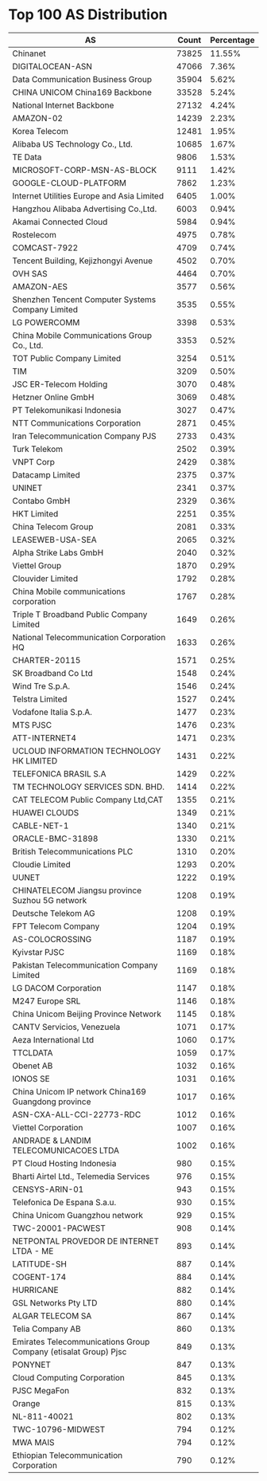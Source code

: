 # Top 100 AS Distribution
| AS | Count | Percentage |
|----|----|----|
| Chinanet | 73825 | 11.55% |
| DIGITALOCEAN-ASN | 47066 | 7.36% |
| Data Communication Business Group | 35904 | 5.62% |
| CHINA UNICOM China169 Backbone | 33528 | 5.24% |
| National Internet Backbone | 27132 | 4.24% |
| AMAZON-02 | 14239 | 2.23% |
| Korea Telecom | 12481 | 1.95% |
| Alibaba US Technology Co., Ltd. | 10685 | 1.67% |
| TE Data | 9806 | 1.53% |
| MICROSOFT-CORP-MSN-AS-BLOCK | 9111 | 1.42% |
| GOOGLE-CLOUD-PLATFORM | 7862 | 1.23% |
| Internet Utilities Europe and Asia Limited | 6405 | 1.00% |
| Hangzhou Alibaba Advertising Co.,Ltd. | 6003 | 0.94% |
| Akamai Connected Cloud | 5984 | 0.94% |
| Rostelecom | 4975 | 0.78% |
| COMCAST-7922 | 4709 | 0.74% |
| Tencent Building, Kejizhongyi Avenue | 4502 | 0.70% |
| OVH SAS | 4464 | 0.70% |
| AMAZON-AES | 3577 | 0.56% |
| Shenzhen Tencent Computer Systems Company Limited | 3535 | 0.55% |
| LG POWERCOMM | 3398 | 0.53% |
| China Mobile Communications Group Co., Ltd. | 3353 | 0.52% |
| TOT Public Company Limited | 3254 | 0.51% |
| TIM | 3209 | 0.50% |
| JSC ER-Telecom Holding | 3070 | 0.48% |
| Hetzner Online GmbH | 3069 | 0.48% |
| PT Telekomunikasi Indonesia | 3027 | 0.47% |
| NTT Communications Corporation | 2871 | 0.45% |
| Iran Telecommunication Company PJS | 2733 | 0.43% |
| Turk Telekom | 2502 | 0.39% |
| VNPT Corp | 2429 | 0.38% |
| Datacamp Limited | 2375 | 0.37% |
| UNINET | 2341 | 0.37% |
| Contabo GmbH | 2329 | 0.36% |
| HKT Limited | 2251 | 0.35% |
| China Telecom Group | 2081 | 0.33% |
| LEASEWEB-USA-SEA | 2065 | 0.32% |
| Alpha Strike Labs GmbH | 2040 | 0.32% |
| Viettel Group | 1870 | 0.29% |
| Clouvider Limited | 1792 | 0.28% |
| China Mobile communications corporation | 1767 | 0.28% |
| Triple T Broadband Public Company Limited | 1649 | 0.26% |
| National Telecommunication Corporation HQ | 1633 | 0.26% |
| CHARTER-20115 | 1571 | 0.25% |
| SK Broadband Co Ltd | 1548 | 0.24% |
| Wind Tre S.p.A. | 1546 | 0.24% |
| Telstra Limited | 1527 | 0.24% |
| Vodafone Italia S.p.A. | 1477 | 0.23% |
| MTS PJSC | 1476 | 0.23% |
| ATT-INTERNET4 | 1471 | 0.23% |
| UCLOUD INFORMATION TECHNOLOGY HK LIMITED | 1431 | 0.22% |
| TELEFONICA BRASIL S.A | 1429 | 0.22% |
| TM TECHNOLOGY SERVICES SDN. BHD. | 1414 | 0.22% |
| CAT TELECOM Public Company Ltd,CAT | 1355 | 0.21% |
| HUAWEI CLOUDS | 1349 | 0.21% |
| CABLE-NET-1 | 1340 | 0.21% |
| ORACLE-BMC-31898 | 1330 | 0.21% |
| British Telecommunications PLC | 1310 | 0.20% |
| Cloudie Limited | 1293 | 0.20% |
| UUNET | 1222 | 0.19% |
| CHINATELECOM Jiangsu province Suzhou 5G network | 1208 | 0.19% |
| Deutsche Telekom AG | 1208 | 0.19% |
| FPT Telecom Company | 1204 | 0.19% |
| AS-COLOCROSSING | 1187 | 0.19% |
| Kyivstar PJSC | 1169 | 0.18% |
| Pakistan Telecommunication Company Limited | 1169 | 0.18% |
| LG DACOM Corporation | 1147 | 0.18% |
| M247 Europe SRL | 1146 | 0.18% |
| China Unicom Beijing Province Network | 1145 | 0.18% |
| CANTV Servicios, Venezuela | 1071 | 0.17% |
| Aeza International Ltd | 1060 | 0.17% |
| TTCLDATA | 1059 | 0.17% |
| Obenet AB | 1032 | 0.16% |
| IONOS SE | 1031 | 0.16% |
| China Unicom IP network China169 Guangdong province | 1017 | 0.16% |
| ASN-CXA-ALL-CCI-22773-RDC | 1012 | 0.16% |
| Viettel Corporation | 1007 | 0.16% |
| ANDRADE & LANDIM TELECOMUNICACOES LTDA | 1002 | 0.16% |
| PT Cloud Hosting Indonesia | 980 | 0.15% |
| Bharti Airtel Ltd., Telemedia Services | 976 | 0.15% |
| CENSYS-ARIN-01 | 943 | 0.15% |
| Telefonica De Espana S.a.u. | 930 | 0.15% |
| China Unicom Guangzhou network | 929 | 0.15% |
| TWC-20001-PACWEST | 908 | 0.14% |
| NETPONTAL PROVEDOR DE INTERNET LTDA - ME | 893 | 0.14% |
| LATITUDE-SH | 887 | 0.14% |
| COGENT-174 | 884 | 0.14% |
| HURRICANE | 882 | 0.14% |
| GSL Networks Pty LTD | 880 | 0.14% |
| ALGAR TELECOM SA | 867 | 0.14% |
| Telia Company AB | 860 | 0.13% |
| Emirates Telecommunications Group Company (etisalat Group) Pjsc | 849 | 0.13% |
| PONYNET | 847 | 0.13% |
| Cloud Computing Corporation | 845 | 0.13% |
| PJSC MegaFon | 832 | 0.13% |
| Orange | 815 | 0.13% |
| NL-811-40021 | 802 | 0.13% |
| TWC-10796-MIDWEST | 794 | 0.12% |
| MWA MAIS | 794 | 0.12% |
| Ethiopian Telecommunication Corporation | 790 | 0.12% |
